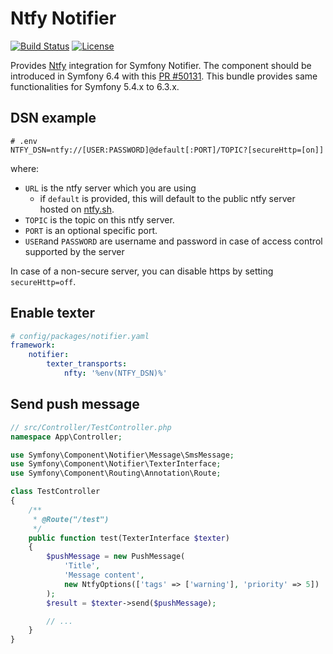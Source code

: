 Ntfy Notifier
=============

[![Build Status](https://github.com/mikaelkael/ntfy-notifier/workflows/Build/badge.svg)](https://github.com/mikaelkael/ntfy-notifier/actions)
[![License](https://poser.pugx.org/mikaelkael/ntfy-notifier/license)](https://packagist.org/packages/mikaelkael/ntfy-notifier)

Provides [Ntfy](https://docs.ntfy.sh/) integration for Symfony Notifier. The component should be introduced in Symfony 6.4 with this [PR #50131](https://github.com/symfony/symfony/pull/50131). This bundle provides same functionalities for Symfony 5.4.x to 6.3.x.

DSN example
-----------

```dotenv
# .env
NTFY_DSN=ntfy://[USER:PASSWORD]@default[:PORT]/TOPIC?[secureHttp=[on]]
```

where:
- `URL` is the ntfy server which you are using
    - if `default` is provided, this will default to the public ntfy server hosted on [ntfy.sh](https://ntfy.sh/).
- `TOPIC` is the topic on this ntfy server.
- `PORT` is an optional specific port.
- `USER`and `PASSWORD` are username and password in case of access control supported by the server

In case of a non-secure server, you can disable https by setting `secureHttp=off`.

Enable texter
-------------

```yaml
# config/packages/notifier.yaml
framework:
    notifier:
        texter_transports:
            nfty: '%env(NTFY_DSN)%'
```

Send push message
-----------------

```php
// src/Controller/TestController.php
namespace App\Controller;

use Symfony\Component\Notifier\Message\SmsMessage;
use Symfony\Component\Notifier\TexterInterface;
use Symfony\Component\Routing\Annotation\Route;

class TestController
{
    /**
     * @Route("/test")
     */
    public function test(TexterInterface $texter)
    {
        $pushMessage = new PushMessage(
            'Title',
            'Message content',
            new NtfyOptions(['tags' => ['warning'], 'priority' => 5])
        );
        $result = $texter->send($pushMessage);

        // ...
    }
}
```